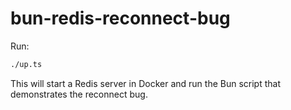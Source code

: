 # bun-redis-reconnect-bug

Run:
```bash
./up.ts
```

This will start a Redis server in Docker and run the Bun script that demonstrates the reconnect bug.